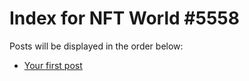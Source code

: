 # Index for NFT World #5558
Posts will be displayed in the order below:

- [Your first post](./001-first.md)

